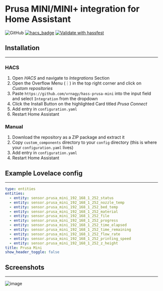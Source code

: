 # Prusa MINI/MINI+ integration for Home Assistant
![GitHub](https://img.shields.io/github/license/vrnagy/hass-prusa-mini)
[![hacs_badge](https://img.shields.io/badge/HACS-Custom-orange.svg)](https://github.com/custom-components/hacs)
[![Validate with hassfest](https://github.com/vrnagy/hass-prusa-mini/actions/workflows/hassfest.yaml/badge.svg)](https://github.com/vrnagy/hass-prusa-mini/actions/workflows/hassfest.yaml)

## Installation
---

### HACS

1. Open _HACS_ and navigate to _Integrations_ Section
2. Open the Overflow Menu (⋮) in the top right corner and click on _Custom repositories_
3. Paste `https://github.com/vrnagy/hass-prusa-mini` into the input field and select `Integration` from the dropdown
4. Click the Install Button on the highlighted Card titled _Prusa Connect_
5. Add entry in `configuration.yaml`
6. Restart Home Assistant

### Manual

1. Download the repository as a ZIP package and extract it
2. Copy `custom_components` directory to your `config` directory (this is where your `configuration.yaml` lives)
3. Add entry in `configuration.yaml`
4. Restart Home Assistant

## Example Lovelace config
---
```yaml
type: entities
entities:
  - entity: sensor.prusa_mini_192_168_1_252_status
  - entity: sensor.prusa_mini_192_168_1_252_nozzle_temp
  - entity: sensor.prusa_mini_192_168_1_252_bed_temp
  - entity: sensor.prusa_mini_192_168_1_252_material
  - entity: sensor.prusa_mini_192_168_1_252_file
  - entity: sensor.prusa_mini_192_168_1_252_progress
  - entity: sensor.prusa_mini_192_168_1_252_time_elapsed
  - entity: sensor.prusa_mini_192_168_1_252_time_remaining
  - entity: sensor.prusa_mini_192_168_1_252_flow_rate
  - entity: sensor.prusa_mini_192_168_1_252_printing_speed
  - entity: sensor.prusa_mini_192_168_1_252_z_height
title: Prusa Mini
show_header_toggle: false
```

## Screenshots
---
![image](https://user-images.githubusercontent.com/199546/122988219-c6985700-d3a1-11eb-9f1a-5d82b9aa9466.png)

